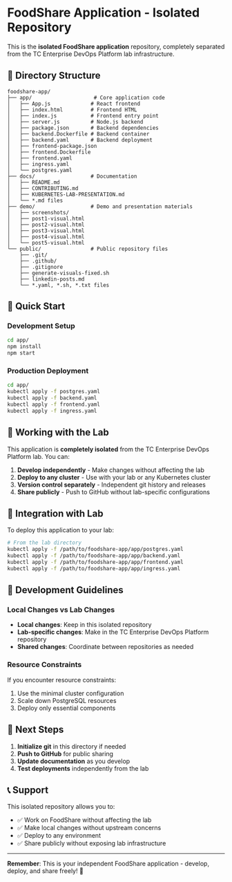 # FoodShare Application - Isolated Repository

This is the **isolated FoodShare application** repository, completely separated from the TC Enterprise DevOps Platform lab infrastructure.

## 📁 Directory Structure

```
foodshare-app/
├── app/                    # Core application code
│   ├── App.js             # React frontend
│   ├── index.html         # Frontend HTML
│   ├── index.js           # Frontend entry point
│   ├── server.js          # Node.js backend
│   ├── package.json       # Backend dependencies
│   ├── backend.Dockerfile # Backend container
│   ├── backend.yaml       # Backend deployment
│   ├── frontend-package.json
│   ├── frontend.Dockerfile
│   ├── frontend.yaml
│   ├── ingress.yaml
│   └── postgres.yaml
├── docs/                  # Documentation
│   ├── README.md
│   ├── CONTRIBUTING.md
│   ├── KUBERNETES-LAB-PRESENTATION.md
│   └── *.md files
├── demo/                  # Demo and presentation materials
│   ├── screenshots/
│   ├── post1-visual.html
│   ├── post2-visual.html
│   ├── post3-visual.html
│   ├── post4-visual.html
│   └── post5-visual.html
└── public/                # Public repository files
    ├── .git/
    ├── .github/
    ├── .gitignore
    ├── generate-visuals-fixed.sh
    ├── linkedin-posts.md
    └── *.yaml, *.sh, *.txt files
```

## 🚀 Quick Start

### Development Setup
```bash
cd app/
npm install
npm start
```

### Production Deployment
```bash
cd app/
kubectl apply -f postgres.yaml
kubectl apply -f backend.yaml
kubectl apply -f frontend.yaml
kubectl apply -f ingress.yaml
```

## 🔄 Working with the Lab

This application is **completely isolated** from the TC Enterprise DevOps Platform lab. You can:

1. **Develop independently** - Make changes without affecting the lab
2. **Deploy to any cluster** - Use with your lab or any Kubernetes cluster
3. **Version control separately** - Independent git history and releases
4. **Share publicly** - Push to GitHub without lab-specific configurations

## 🔗 Integration with Lab

To deploy this application to your lab:

```bash
# From the lab directory
kubectl apply -f /path/to/foodshare-app/app/postgres.yaml
kubectl apply -f /path/to/foodshare-app/app/backend.yaml
kubectl apply -f /path/to/foodshare-app/app/frontend.yaml
kubectl apply -f /path/to/foodshare-app/app/ingress.yaml
```

## 📝 Development Guidelines

### Local Changes vs Lab Changes
- **Local changes**: Keep in this isolated repository
- **Lab-specific changes**: Make in the TC Enterprise DevOps Platform repository
- **Shared changes**: Coordinate between repositories as needed

### Resource Constraints
If you encounter resource constraints:
1. Use the minimal cluster configuration
2. Scale down PostgreSQL resources
3. Deploy only essential components

## 🎯 Next Steps

1. **Initialize git** in this directory if needed
2. **Push to GitHub** for public sharing
3. **Update documentation** as you develop
4. **Test deployments** independently from the lab

## 📞 Support

This isolated repository allows you to:
- ✅ Work on FoodShare without affecting the lab
- ✅ Make local changes without upstream concerns
- ✅ Deploy to any environment
- ✅ Share publicly without exposing lab infrastructure

---

**Remember**: This is your independent FoodShare application - develop, deploy, and share freely! 🌟

